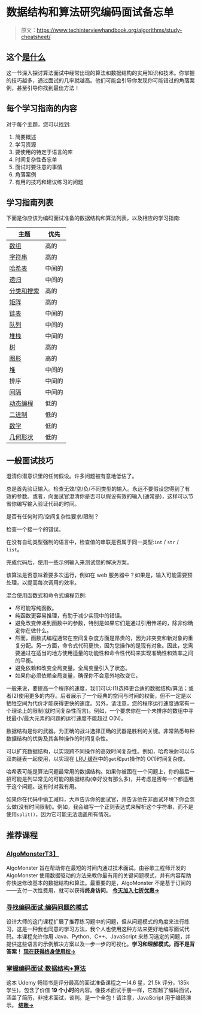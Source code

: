 # 数据结构和算法研究编码面试备忘单

> 原文：<https://www.techinterviewhandbook.org/algorithms/study-cheatsheet/>



## 这个[是什么](#what-is-this "Direct link to heading")

这一节深入探讨算法面试中经常出现的算法和数据结构的实用知识和技术。你掌握的技巧越多，通过面试的几率就越高。他们可能会引导你发现你可能错过的角落案例，甚至引导你找到最佳方法！

## 每个学习指南的内容[](#contents-of-each-study-guide "Direct link to heading")

对于每个主题，您可以找到:

1.  简要概述
2.  学习资源
3.  要使用的特定于语言的库
4.  时间复杂性备忘单
5.  面试时要注意的事情
6.  角落案例
7.  有用的技巧和建议练习的问题

## 学习指南列表[](#study-guides-list "Direct link to heading")

下面是你应该为编码面试准备的数据结构和算法列表，以及相应的学习指南:

| 主题 | 优先 |
| --- | --- |
| [数组](/algorithms/array/) | 高的 |
| [字符串](/algorithms/string/) | 高的 |
| [哈希表](/algorithms/hash-table/) | 中间的 |
| [递归](/algorithms/recursion/) | 中间的 |
| [分类和搜索](/algorithms/sorting-searching/) | 高的 |
| [矩阵](/algorithms/matrix/) | 高的 |
| [链表](/algorithms/linked-list/) | 中间的 |
| [队列](/algorithms/queue/) | 中间的 |
| [堆栈](/algorithms/stack/) | 中间的 |
| [树](/algorithms/tree/) | 高的 |
| [图形](/algorithms/graph/) | 高的 |
| [堆](/algorithms/heap/) | 中间的 |
| 排序 | 中间的 |
| [间隔](/algorithms/interval/) | 中间的 |
| [动态编程](/algorithms/dynamic-programming/) | 低的 |
| [二进制](/algorithms/binary/) | 低的 |
| [数学](/algorithms/math/) | 低的 |
| [几何形状](/algorithms/geometry/) | 低的 |

## 一般面试技巧[](#general-interview-tips "Direct link to heading")

澄清你潜意识里的任何假设。许多问题被有意地低估了。

总是首先验证输入。检查无效/空/负/不同类型的输入。永远不要假设您得到了有效的参数。或者，向面试官澄清你是否可以假设有效的输入(通常是)，这样可以节省你编写输入验证代码的时间。

是否有任何时间/空间复杂性要求/限制？

检查一个接一个的错误。

在没有自动类型强制的语言中，检查值的串联是否属于同一类型:`int` / `str` / `list`。

完成代码后，使用一些示例输入来测试您的解决方案。

该算法是否意味着要多次运行，例如在 web 服务器中？如果是，输入可能需要预处理，以提高每次调用的效率。

混合使用函数式和命令式编程范例:

*   尽可能写纯函数。
*   纯函数更容易推理，有助于减少实现中的错误。
*   避免改变传递到函数中的参数，特别是如果它们是通过引用传递的，除非你确定你在做什么。
*   然而，函数式编程通常在空间复杂度方面是昂贵的，因为非突变和新对象的重复分配。另一方面，命令式代码更快，因为您操作的是现有对象。因此，您需要通过在适当的地方使用适量的功能性和命令性代码来实现准确性和效率之间的平衡。
*   避免依赖和改变全局变量。全局变量引入了状态。
*   如果你必须依赖全局变量，确保你不会意外地改变它。

一般来说，要提高一个程序的速度，我们可以:(1)选择更合适的数据结构/算法；或者(2)使用更多的内存。后者展示了一个经典的空间与时间的权衡，但不一定是以牺牲空间为代价才能获得更快的速度。另外，请注意，您的程序运行速度通常有一个理论上的限制(就时间复杂性而言)。例如，一个要求你在一个未排序的数组中寻找最小/最大元素的问题的运行速度不能超过 O(N)。

数据结构是你的武器。为正确的战斗选择正确的武器是胜利的关键。非常熟悉每种数据结构的优势及其各种操作的时间复杂性。

可以扩充数据结构，以实现跨不同操作的高效时间复杂性。例如，哈希映射可以与双向链表一起使用，以实现在 [LRU 缓存](https://leetcode.com/problems/lru-cache/)中的`get`和`put`操作的 O(1)时间复杂度。

哈希表可能是算法问题最常用的数据结构。如果你被困在一个问题上，你的最后一招可能是列举常见的可能的数据结构(幸好没有那么多)，并考虑是否每一个都适用于这个问题。这有时对我有用。

如果你在代码中偷工减料，大声告诉你的面试官，并告诉他在非面试环境下你会怎么做(没有时间限制)。例如，我会编写一个正则表达式来解析这个字符串，而不是使用`split()`，因为它可能无法涵盖所有情况。

## 推荐课程[](#recommended-courses "Direct link to heading")

### [AlgoMonster](https://shareasale.com/r.cfm?b=1873647&u=3114753&m=114505&urllink=&afftrack=)[T3】](#algomonster "Direct link to heading")

AlgoMonster 旨在帮助你在最短的时间内通过技术面试。由谷歌工程师开发的 AlgoMonster 使用数据驱动的方法来教你最有用的关键问题模式，并有内容帮助你快速修改基本的数据结构和算法。最重要的是，AlgoMonster 不是基于订阅的——支付一次性费用，就可以获得**终身访问**。 [**今天加入七折优惠→**](https://shareasale.com/r.cfm?b=1873647&u=3114753&m=114505&urllink=&afftrack=)

### [寻找编码面试:编码问题的模式](https://designgurus.org/link/kJSIoU?url=https%3A%2F%2Fdesigngurus.org%2Fcourse%3Fcourseid%3Dgrokking-the-coding-interview)[](#grokking-the-coding-interview-patterns-for-coding-questions "Direct link to heading")

设计大师的这门课程扩展了推荐练习题中的问题，但从问题模式的角度来进行练习，这是一种我也同意的学习方法，我个人也使用这种方法来更好地编写面试代码。本课程允许你用 Java、Python、C++、JavaScript 来练习选定的问题，并提供这些语言的示例解决方案以及一步一步的可视化。**学习和理解模式，而不是背答案！** [**现在获得终身使用权→**](https://designgurus.org/link/kJSIoU?url=https%3A%2F%2Fdesigngurus.org%2Fcourse%3Fcourseid%3Dgrokking-the-coding-interview)

### [掌握编码面试:数据结构+算法](https://fxo.co/DQpY)[](#master-the-coding-interview-data-structures--algorithms "Direct link to heading")

这本 Udemy 畅销书是评分最高的面试准备课程之一(4.6 星，21.5k 评分，135k 学生)，包含了价值 **19 个小时**的内容。像技术面试手册一样，它超越了编码面试，涵盖了简历，非技术面试，谈判。是一个全包！请注意，JavaScript 用于编码演示。 [**结账→**](https://fxo.co/DQpY)

